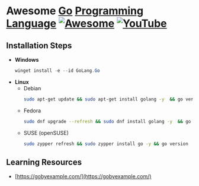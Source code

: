 # Awesome [Go](https://en.wikipedia.org/wiki/Go_(programming_language)) [Programming Language](https://go.dev/) [![Awesome](https://awesome.re/badge.svg)](https://awesome.re) [![YouTube](https://img.shields.io/badge/YouTube-%23FF0000.svg?style=for-the-badge&logo=YouTube&logoColor=white)](https://youtube.com/playlist?list=PL9V4Zu3RroiVJ54IJxdX405zajBI4amv5&si=aLEtwXN-zd3PRZtQ)
## Installation Steps
* **Windows**
  ```powershell
  winget install -e --id GoLang.Go
  ```
* **Linux**
  * Debian
    ```bash
    sudo apt-get update && sudo apt-get install golang -y  && go version 
    ```
  * Fedora
    ```bash
    sudo dnf upgrade --refresh && sudo dnf install golang -y  && go version
    ```
  * SUSE (openSUSE)
    ```bash
    sudo zypper refresh && sudo zypper install go -y && go version
    ```

## Learning Resources
* [https://gobyexample.com/](https://gobyexample.com/)
